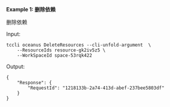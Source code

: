 **Example 1: 删除依赖**

删除依赖

Input: 

```
tccli oceanus DeleteResources --cli-unfold-argument  \
    --ResourceIds resource-gk2iv5z5 \
    --WorkSpaceId space-53rqk422
```

Output: 
```
{
    "Response": {
        "RequestId": "1218133b-2a74-413d-abef-237bee5803df"
    }
}
```

